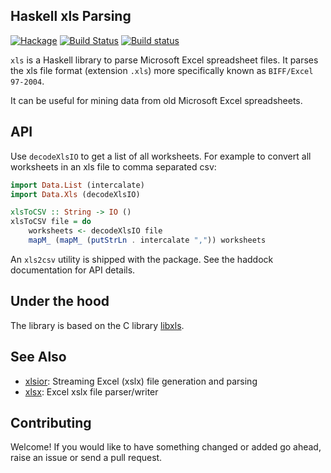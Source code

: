 ## Haskell xls Parsing

[![Hackage](https://img.shields.io/hackage/v/xls.svg?style=flat)](https://hackage.haskell.org/package/xls)
[![Build Status](https://travis-ci.org/harendra-kumar/xls.svg?branch=master)](https://travis-ci.org/harendra-kumar/xls)
[![Build status](https://ci.appveyor.com/api/projects/status/nwknaf0gw1p9vqnv?svg=true)](https://ci.appveyor.com/project/harendra-kumar/xls)

`xls` is a Haskell library to parse Microsoft Excel spreadsheet files. It
parses the xls file format (extension `.xls`) more specifically known as
`BIFF/Excel 97-2004`.

It can be useful for mining data from old Microsoft Excel spreadsheets.

## API
Use `decodeXlsIO` to get a list of all worksheets. For example to convert all
worksheets in an xls file to comma separated csv:

```haskell
import Data.List (intercalate)
import Data.Xls (decodeXlsIO)

xlsToCSV :: String -> IO ()
xlsToCSV file = do
    worksheets <- decodeXlsIO file
    mapM_ (mapM_ (putStrLn . intercalate ",")) worksheets
```

An `xls2csv` utility is shipped with the package.
See the haddock documentation for API details.

## Under the hood
The library is based on the C library 
[libxls](https://github.com/libxls/libxls).

## See Also

* [xlsior](https://hackage.haskell.org/package/xlsior): Streaming Excel (xslx) file generation and parsing
* [xlsx](https://hackage.haskell.org/package/xlsx): Excel xslx file parser/writer

## Contributing
Welcome! If you would like to have something changed or added go ahead,
raise an issue or send a pull request.

